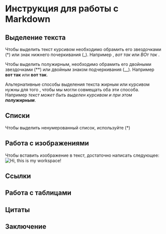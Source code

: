 # Инструкция для работы с Markdown 

## Выделение текста 

Чтобы выделить текст курсивом необходимо обрамить его звездочками (*) или знак нижнего почеркивания (_). Например , *вот так* или _ВОт так_ .

Чтобы выделить полужирным, необходимо обрамить его двойными звездочками (**) или двойным знаком подчеркивания (__). Например **вот так** или __вот так__.

Альтернативные способы выделения текста жирным или курсивом нужны для того , чтобы мы могли совмещать оба эти способа. Например _текст может быть выделен курсивом и при этом **полужирным**_.

## Списки 
Чтобы выделить ненумерованный список, используйте (*)
## Работа с изображениями 

Чтобы вставить изображение в текст, достаточно написать следующее: ![Hi, this is my workspace!](workspace.jpg)

## Cсылки 

## Работа с таблицами 

## Цитаты 

## Заключение 